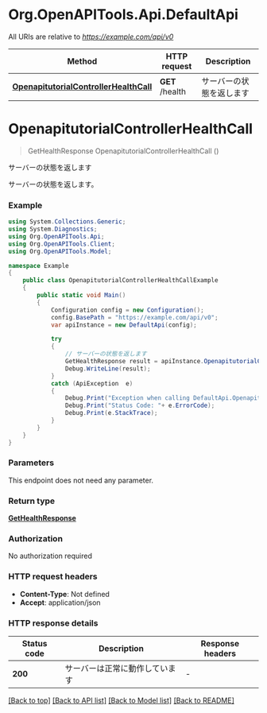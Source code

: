 # Org.OpenAPITools.Api.DefaultApi

All URIs are relative to *https://example.com/api/v0*

Method | HTTP request | Description
------------- | ------------- | -------------
[**OpenapitutorialControllerHealthCall**](DefaultApi.md#openapitutorialcontrollerhealthcall) | **GET** /health | サーバーの状態を返します


<a name="openapitutorialcontrollerhealthcall"></a>
# **OpenapitutorialControllerHealthCall**
> GetHealthResponse OpenapitutorialControllerHealthCall ()

サーバーの状態を返します

サーバーの状態を返します。

### Example
```csharp
using System.Collections.Generic;
using System.Diagnostics;
using Org.OpenAPITools.Api;
using Org.OpenAPITools.Client;
using Org.OpenAPITools.Model;

namespace Example
{
    public class OpenapitutorialControllerHealthCallExample
    {
        public static void Main()
        {
            Configuration config = new Configuration();
            config.BasePath = "https://example.com/api/v0";
            var apiInstance = new DefaultApi(config);

            try
            {
                // サーバーの状態を返します
                GetHealthResponse result = apiInstance.OpenapitutorialControllerHealthCall();
                Debug.WriteLine(result);
            }
            catch (ApiException  e)
            {
                Debug.Print("Exception when calling DefaultApi.OpenapitutorialControllerHealthCall: " + e.Message );
                Debug.Print("Status Code: "+ e.ErrorCode);
                Debug.Print(e.StackTrace);
            }
        }
    }
}
```

### Parameters
This endpoint does not need any parameter.

### Return type

[**GetHealthResponse**](GetHealthResponse.md)

### Authorization

No authorization required

### HTTP request headers

 - **Content-Type**: Not defined
 - **Accept**: application/json


### HTTP response details
| Status code | Description | Response headers |
|-------------|-------------|------------------|
| **200** | サーバーは正常に動作しています |  -  |

[[Back to top]](#) [[Back to API list]](../README.md#documentation-for-api-endpoints) [[Back to Model list]](../README.md#documentation-for-models) [[Back to README]](../README.md)

